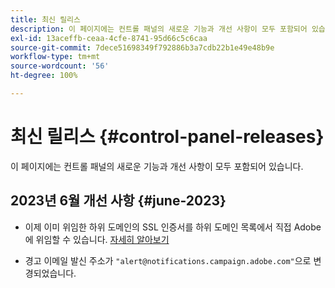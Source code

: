 ```yaml
---
title: 최신 릴리스
description: 이 페이지에는 컨트롤 패널의 새로운 기능과 개선 사항이 모두 포함되어 있습니다.
exl-id: 13aceffb-ceaa-4cfe-8741-95d66c5c6caa
source-git-commit: 7dece51698349f792886b3a7cdb22b1e49e48b9e
workflow-type: tm+mt
source-wordcount: '56'
ht-degree: 100%

---
```


# 최신 릴리스 {#control-panel-releases}

이 페이지에는 컨트롤 패널의 새로운 기능과 개선 사항이 모두 포함되어 있습니다.

## 2023년 6월 개선 사항 {#june-2023}

* 이제 이미 위임한 하위 도메인의 SSL 인증서를 하위 도메인 목록에서 직접 Adobe에 위임할 수 있습니다. [자세히 알아보기](../subdomains-certificates/using/delegate-ssl.md)

* 경고 이메일 발신 주소가 `"alert@notifications.campaign.adobe.com"`으로 변경되었습니다.
